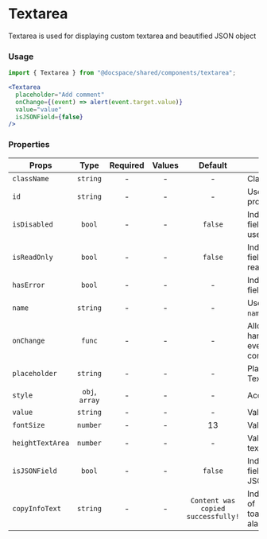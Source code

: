 # Textarea

Textarea is used for displaying custom textarea and beautified JSON object

### Usage

```js
import { Textarea } from "@docspace/shared/components/textarea";
```

```jsx
<Textarea
  placeholder="Add comment"
  onChange={(event) => alert(event.target.value)}
  value="value"
  isJSONField={false}
/>
```

### Properties

| Props            |      Type      | Required | Values |              Default               | Description                                              |
| ---------------- | :------------: | :------: | :----: | :--------------------------------: | -------------------------------------------------------- |
| `className`      |    `string`    |    -     |   -    |                 -                  | Class name                                               |
| `id`             |    `string`    |    -     |   -    |                 -                  | Used as HTML `id` property                               |
| `isDisabled`     |     `bool`     |    -     |   -    |              `false`               | Indicates that the field cannot be used                  |
| `isReadOnly`     |     `bool`     |    -     |   -    |              `false`               | Indicates that the field is displaying read-only content |
| `hasError`       |     `bool`     |    -     |   -    |                 -                  | Indicates the input field has an error                   |
| `name`           |    `string`    |    -     |   -    |                 -                  | Used as HTML `name` property                             |
| `onChange`       |     `func`     |    -     |   -    |                 -                  | Allow you to handle changing events of component         |
| `placeholder`    |    `string`    |    -     |   -    |                 -                  | Placeholder for Textarea                                 |
| `style`          | `obj`, `array` |    -     |   -    |                 -                  | Accepts css style                                        |
| `value`          |    `string`    |    -     |   -    |                 -                  | Value for Textarea                                       |
| `fontSize`       |    `number`    |    -     |   -    |                 13                 | Value for font-size                                      |
| `heightTextArea` |    `number`    |    -     |   -    |                 -                  | Value for height text-area                               |
| `isJSONField`    |     `bool`     |    -     |   -    |              `false`               | Indicates that the field is displaying JSON object       |
| `copyInfoText`   |    `string`    |    -     |   -    | `Content was copied successfully!` | Indicates the text of toast/informational alarm          |
